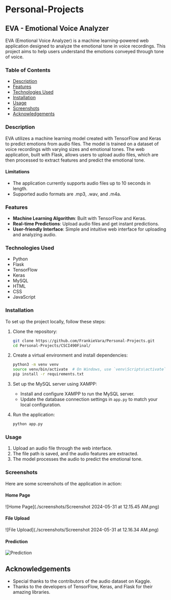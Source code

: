 # Personal-Projects

## EVA - Emotional Voice Analyzer

EVA (Emotional Voice Analyzer) is a machine learning-powered web application designed to analyze the emotional tone in voice recordings. This project aims to help users understand the emotions conveyed through tone of voice.

### Table of Contents
- [Description](#description)
- [Features](#features)
- [Technologies Used](#technologies-used)
- [Installation](#installation)
- [Usage](#usage)
- [Screenshots](#screenshots)
- [Acknowledgements](#acknowledgements)

### Description
EVA utilizes a machine learning model created with TensorFlow and Keras to predict emotions from audio files. The model is trained on a dataset of voice recordings with varying sizes and emotional tones. The web application, built with Flask, allows users to upload audio files, which are then processed to extract features and predict the emotional tone.

#### Limitations
- The application currently supports audio files up to 10 seconds in length.
- Supported audio formats are .mp3, .wav, and .m4a.

### Features
- **Machine Learning Algorithm**: Built with TensorFlow and Keras.
- **Real-time Predictions**: Upload audio files and get instant predictions.
- **User-friendly Interface**: Simple and intuitive web interface for uploading and analyzing audio.

### Technologies Used
- Python
- Flask
- TensorFlow
- Keras
- MySQL
- HTML
- CSS
- JavaScript

### Installation
To set up the project locally, follow these steps:

1. Clone the repository:
    ```bash
    git clone https://github.com/FrankieVara/Personal-Projects.git
    cd Personal-Projects/CSCI490Final/
    ```

2. Create a virtual environment and install dependencies:
    ```bash
    python3 -m venv venv
    source venv/bin/activate  # On Windows, use `venv\Scripts\activate`
    pip install -r requirements.txt
    ```

3. Set up the MySQL server using XAMPP:
    - Install and configure XAMPP to run the MySQL server.
    - Update the database connection settings in `app.py` to match your local configuration.

4. Run the application:
    ```bash
    python app.py
    ```

### Usage
1. Upload an audio file through the web interface.
2. The file path is saved, and the audio features are extracted.
3. The model processes the audio to predict the emotional tone.

### Screenshots
Here are some screenshots of the application in action:

#### Home Page
![Home Page](./screenshots/Screenshot 2024-05-31 at 12.15.45 AM.png)

#### File Upload
![File Upload](./screenshots/Screenshot 2024-05-31 at 12.16.34 AM.png)

#### Prediction
![Prediction](./screenshots/Screenshot3.png)

## Acknowledgements
- Special thanks to the contributors of the audio dataset on Kaggle.
- Thanks to the developers of TensorFlow, Keras, and Flask for their amazing libraries.

